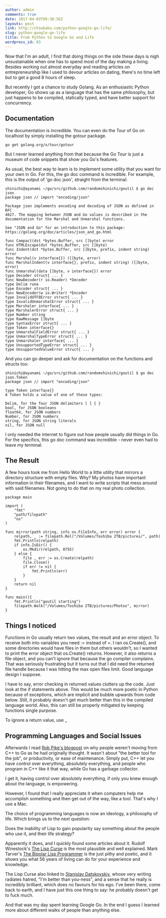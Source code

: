```yaml
---
author: admin
comments: true
date: 2017-04-03T09:38:56Z
layouts: post
link: http://chiwbaka.com/python-google-go-life/
slug: python-google-go-life
title: From Python to Google Go and Life
wordpress_id: 83
---
```


Now that I'm an adult, I find that doing things on the side these days is nigh unsustainable when one has to spend most of the day making a living. Besides working out almost everyday and reading articles on entrepreneurship like I used to devour articles on dating, there's no time left but to get a good 8 hours of sleep.

But recently I got a chance to study Golang. As an enthusiastic Python developer, Go shows up as a language that has the same philosophy, but just happens to be compiled, statically typed, and have better support for concurrency.


## Documentation


The documentation is incredible. You can even do the Tour of Go on localhost by simply installing the gotour package.

`go get golang.org/x/tour/gotour`

But I never learned anything from that because the Go Tour is just a museum of code snippets that show you Go's features.

As usual, the best way to learn is to implement some utility that you want for your own in Go. For this, the go doc command is incredible. For example, this is the output of 'go doc json', straight from the terminal:

    
    shinichi@ayanami ~/go/src/github.com/randomshinichi/goutil $ go doc json
    package json // import "encoding/json"
    
    Package json implements encoding and decoding of JSON as defined in RFC
    4627. The mapping between JSON and Go values is described in the
    documentation for the Marshal and Unmarshal functions.
    
    See "JSON and Go" for an introduction to this package:
    https://golang.org/doc/articles/json_and_go.html
    
    func Compact(dst *bytes.Buffer, src []byte) error
    func HTMLEscape(dst *bytes.Buffer, src []byte)
    func Indent(dst *bytes.Buffer, src []byte, prefix, indent string) error
    func Marshal(v interface{}) ([]byte, error)
    func MarshalIndent(v interface{}, prefix, indent string) ([]byte, error)
    func Unmarshal(data []byte, v interface{}) error
    type Decoder struct{ ... }
    func NewDecoder(r io.Reader) *Decoder
    type Delim rune
    type Encoder struct{ ... }
    func NewEncoder(w io.Writer) *Encoder
    type InvalidUTF8Error struct{ ... }
    type InvalidUnmarshalError struct{ ... }
    type Marshaler interface{ ... }
    type MarshalerError struct{ ... }
    type Number string
    type RawMessage []byte
    type SyntaxError struct{ ... }
    type Token interface{}
    type UnmarshalFieldError struct{ ... }
    type UnmarshalTypeError struct{ ... }
    type Unmarshaler interface{ ... }
    type UnsupportedTypeError struct{ ... }
    type UnsupportedValueError struct{ ... }
    


And you can go deeper and ask for documentation on the functions and structs too:

    
    shinichi@ayanami ~/go/src/github.com/randomshinichi/goutil $ go doc json.Token
    package json // import "encoding/json"
    
    type Token interface{}
    A Token holds a value of one of these types:
    
    Delim, for the four JSON delimiters [ ] { }
    bool, for JSON booleans
    float64, for JSON numbers
    Number, for JSON numbers
    string, for JSON string literals
    nil, for JSON null
    


I only needed the internet to figure out how people usually did things in Go. For the specifics, this go doc command was incredible - never even had to leave my terminal.


## The Result


A few hours took me from Hello World to a little utility that mirrors a directory structure with empty files. Why? My photos have important information in their filenames, and I want to write scripts that mess around with said filenames. Not going to do that on my real photo collection.

    
    package main
    
    import (
        "fmt"
        "path/filepath"
        "os"
    )
    
    func mirror(path string, info os.FileInfo, err error) error {
        relpath, _ := filepath.Rel("/Volumes/Toshiba 2TB/pictures/", path)
        fmt.Println(relpath)
        if info.IsDir() {
            os.Mkdir(relpath, 0755)
        } else {
            file , err := os.Create(relpath)
            file.Close()
            if err != nil {
                fmt.Println(err)
            }
        }
        return nil
    }
    
    func main(){
        fmt.Println("goutil starting")
        filepath.Walk("/Volumes/Toshiba 2TB/pictures/Photos", mirror)   
    }




## Things I noticed


Functions in Go usually return two values, the result and an error object. To receive both into variables you need := instead of =. I ran os.Create(), and some directories would have files in them but others wouldn't, so I wanted to print the error object that os.Create() returns. However, it also returns a file object, and you can't ignore that because the go compiler complains. That was seriously frustrating but it turns out that I did need the returned file handle because I was hitting the max open files limit. Good language design I suppose.

I have to say, error checking in returned values clutters up the code. Just look at the if statements above. This would be much more poetic in Python because of exceptions, which are implicit and bubble upwards from code below. Still, it probably doesn't get much better than this in the compiled language world. Also, this can still be properly mitigated by keeping functions single purpose.

To ignore a return value, use _


## Programming Languages and Social Issues


Afterwards I read [Rob Pike's blogpost](https://commandcenter.blogspot.de/2012/06/less-is-exponentially-more.html) on why people weren't moving from C++ to Go as he had originally thought. It wasn't about "the better tool for the job", or productivity, or ease of maintenance. Simply put, C++ let you have control over everything, absolutely everything, and people who program in C++ like it that way, while Go has a garbage collector.

I get it, having control over absolutely everything, if only you knew enough about the language, is empowering.

However, I found that I really appreciate it when computers help me accomplish something and then get out of the way, like a tool. That's why I use a Mac.

The choice of programming languages is now an ideology, a philosophy of life. Which brings us to the next question:

Does the inability of Lisp to gain popularity say something about the people who use it, and their life strategy?

Apparently it does, and I quickly found some articles about it.
Rudolf Winestock's [The Lisp Curse](http://www.winestockwebdesign.com/Essays/Lisp_Curse.html) is the most plausible and well explained.
Mark Tarver's [The Bipolar Lisp Programmer](http://marktarver.com/bipolar.html) is the just pithy and poetic, and it shows you what 56 years of living can do for your experience and knowledge.

The Lisp Curse also linked to [Stanislav Datskovskiy](http://www.loper-os.org/?p=69), whose very writing radiates hatred, "I'm better than you-ness", and a sense that he really is incredibly brilliant, which does no favours for his ego. I've been there, come back to earth, and I have just this one thing to say: he probably doesn't get to fuck much.

And that was my day spent learning Google Go. In the end I guess I learned more about different walks of people than anything else.
